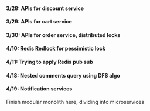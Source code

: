 <h4>3/28: APIs for discount service</h4>
<h4>3/29: APIs for cart service</h4>
<h4>3/30: APIs for order service, distributed locks</h4>

<h4>4/10: Redis Redlock for pessimistic lock</h4>
<h4>4/11: Trying to apply Redis pub sub</h4>
<h4>4/18: Nested comments query using DFS algo </h4>
<h4>4/19: Notification services</h4>
Finish modular monolith here, dividing into microservices

